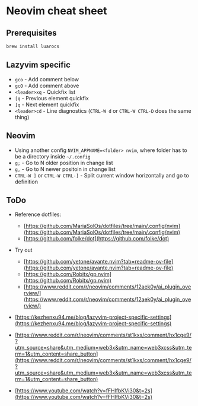 # Neovim cheat sheet

## Prerequisites

```sh
brew install luarocs
```

## Lazyvim specific

- `gco` - Add comment below
- `gcO` - Add comment above
- `<leader>xq` - Quickfix list
- `[q` - Previous element quickfix
- `]q` - Next element quickfix
- `<leader>cd` - Line diagnostics (`CTRL-W d` or `CTRL-W CTRL-D` does the same thing)

## Neovim

- Using another config `NVIM_APPNAME=<folder> nvim`, where folder has to be a directory inside `~/.config`
- `g;` - Go to N older position in change list
- `g,` - Go to N newer positoin in change list
- `CTRL-W ]` or `CTRL-W CTRL-]` - Split current window horizontally and go to definition

## ToDo

- Reference dotfiles:

  - [https://github.com/MariaSolOs/dotfiles/tree/main/.config/nvim](https://github.com/MariaSolOs/dotfiles/tree/main/.config/nvim)
  - [https://github.com/folke/dot](https://github.com/folke/dot)

- Try out
  - [https://github.com/yetone/avante.nvim?tab=readme-ov-file](https://github.com/yetone/avante.nvim?tab=readme-ov-file)
  - [https://github.com/Robitx/gp.nvim](https://github.com/Robitx/gp.nvim)
  - [https://www.reddit.com/r/neovim/comments/12aek0y/ai_plugin_overview/](https://www.reddit.com/r/neovim/comments/12aek0y/ai_plugin_overview/)
- [https://kezhenxu94.me/blog/lazyvim-project-specific-settings](https://kezhenxu94.me/blog/lazyvim-project-specific-settings)
- [https://www.reddit.com/r/neovim/comments/st1kxs/comment/hx1cge9/?utm_source=share&utm_medium=web3x&utm_name=web3xcss&utm_term=1&utm_content=share_button](https://www.reddit.com/r/neovim/comments/st1kxs/comment/hx1cge9/?utm_source=share&utm_medium=web3x&utm_name=web3xcss&utm_term=1&utm_content=share_button)
- [https://www.youtube.com/watch?v=fFHlfbKVi30&t=2s](https://www.youtube.com/watch?v=fFHlfbKVi30&t=2s)
